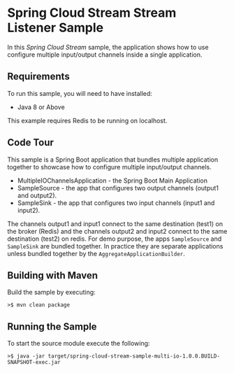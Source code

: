 Spring Cloud Stream Stream Listener Sample
=============================

In this *Spring Cloud Stream* sample, the application shows how to use configure multiple input/output channels inside
a single application.

## Requirements

To run this sample, you will need to have installed:

* Java 8 or Above

This example requires Redis to be running on localhost.

## Code Tour

This sample is a Spring Boot application that bundles multiple application together to showcase how to configure
multiple input/output channels.

* MultipleIOChannelsApplication - the Spring Boot Main Application
* SampleSource - the app that configures two output channels (output1 and output2).
* SampleSink - the app that configures two input channels (input1 and input2).

The channels output1 and input1 connect to the same destination (test1) on the broker (Redis) and the channels output2 and
input2 connect to the same destination (test2) on redis.
For demo purpose, the apps `SampleSource` and `SampleSink` are bundled together. In practice they are separate applications
unless bundled together by the `AggregateApplicationBuilder`.

## Building with Maven

Build the sample by executing:

	>$ mvn clean package

## Running the Sample

To start the source module execute the following:

	>$ java -jar target/spring-cloud-stream-sample-multi-io-1.0.0.BUILD-SNAPSHOT-exec.jar

